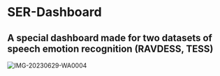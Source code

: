 # SER-Dashboard
## A special dashboard made for two datasets of speech emotion recognition (RAVDESS, TESS)
![IMG-20230629-WA0004](https://github.com/3laa3adel/SER-Dashboard/assets/83848766/76ae858e-e31c-4eff-943c-2188bcdb6876)
